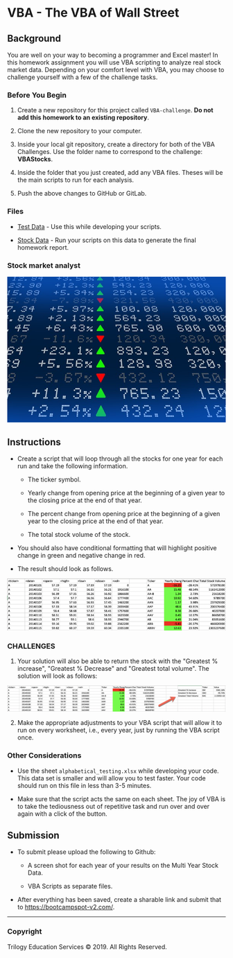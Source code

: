 # VBA - The VBA of Wall Street

## Background

You are well on your way to becoming a programmer and Excel master! In this homework assignment you will use VBA scripting to analyze real stock market data. Depending on your comfort level with VBA, you may choose to challenge yourself with a few of the challenge tasks.

### Before You Begin

1. Create a new repository for this project called `VBA-challenge`. **Do not add this homework to an existing repository**.

2. Clone the new repository to your computer.

3. Inside your local git repository, create a directory for both of the VBA Challenges. Use the folder name to correspond to the challenge: **VBAStocks**.

4. Inside the folder that you just created, add any VBA files. Theses will be the main scripts to run for each analysis.

5. Push the above changes to GitHub or GitLab.

### Files

* [Test Data](Resources/alphabetical_testing.xlsx) - Use this while developing your scripts.

* [Stock Data](Resources/Multiple_year_stock_data.xlsx) - Run your scripts on this data to generate the final homework report.

### Stock market analyst

![stock Market](Images/stockmarket.jpg)

## Instructions

* Create a script that will loop through all the stocks for one year for each run and take the following information.

  * The ticker symbol.

  * Yearly change from opening price at the beginning of a given year to the closing price at the end of that year.

  * The percent change from opening price at the beginning of a given year to the closing price at the end of that year.

  * The total stock volume of the stock.

* You should also have conditional formatting that will highlight positive change in green and negative change in red.

* The result should look as follows.

![moderate_solution](Images/moderate_solution.png)

### CHALLENGES

1. Your solution will also be able to return the stock with the "Greatest % increase", "Greatest % Decrease" and "Greatest total volume". The solution will look as follows:

![hard_solution](Images/hard_solution.png)

2. Make the appropriate adjustments to your VBA script that will allow it to run on every worksheet, i.e., every year, just by running the VBA script once.

### Other Considerations

* Use the sheet `alphabetical_testing.xlsx` while developing your code. This data set is smaller and will allow you to test faster. Your code should run on this file in less than 3-5 minutes.

* Make sure that the script acts the same on each sheet. The joy of VBA is to take the tediousness out of repetitive task and run over and over again with a click of the button.

## Submission

* To submit please upload the following to Github:

  * A screen shot for each year of your results on the Multi Year Stock Data.

  * VBA Scripts as separate files.

* After everything has been saved, create a sharable link and submit that to <https://bootcampspot-v2.com/>.

- - -

### Copyright

Trilogy Education Services © 2019. All Rights Reserved.
